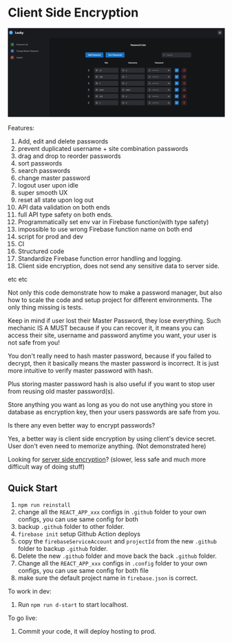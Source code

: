 # Client Side Encryption

![password-manager](./img1.png)

Features:

1. Add, edit and delete passwords
2. prevent duplicated username + site combination passwords
3. drag and drop to reorder passwords
4. sort passwords
5. search passwords
6. change master password
7. logout user upon idle
8. super smooth UX
9. reset all state upon log out
10. API data validation on both ends
11. full API type safety on both ends.
12. Programmatically set env var in Firebase function(with type safety)
13. impossible to use wrong Firebase function name on both end
14. script for prod and dev
15. CI
16. Structured code
17. Standardize Firebase function error handling and logging.
18. Client side encryption, does not send any sensitive data to server side.

etc etc

Not only this code demonstrate how to make a password manager, but also how to scale the code and setup project for different environments. The only thing missing is tests.

Keep in mind if user lost their Master Password, they lose everything. Such mechanic IS A MUST because if you can recover it, it means you can access their site, username and password anytime you want, your user is not safe from you!

You don't really need to hash master password, because if you failed to decrypt, then it basically means the master password is incorrect. It is just more intuitive to verify master password with hash.

Plus storing master password hash is also useful if you want to stop user from reusing old master password(s).

Store anything you want as long as you do not use anything you store in database as encryption key, then your users passwords are safe from you.

Is there any even better way to encrypt passwords?

Yes, a better way is client side encryption by using client's device secret. User don't even need to memorize anything. (Not demonstrated here)

Looking for [server side encryption](https://github.com/tylim88/Password-Manager)? (slower, less safe and much more difficult way of doing stuff)

## Quick Start

1. `npm run reinstall`
2. change all the `REACT_APP_xxx` configs in `.github` folder to your own configs, you can use same config for both
3. backup `.github` folder to other folder.
4. `firebase init` setup Github Action deploys
5. copy the `firebaseServiceAccount` and `projectId` from the new `.github` folder to backup `.github` folder.
6. Delete the new `.github` folder and move back the back `.github` folder.
7. Change all the `REACT_APP_xxx` configs in `.config` folder to your own configs, you can use same config for both file
8. make sure the default project name in `firebase.json` is correct.

To work in dev:

1. Run `npm run d-start` to start localhost.

To go live:

1. Commit your code, it will deploy hosting to prod.
